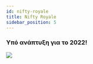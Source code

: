```yaml
---
id: nifty-royale
title: Nifty Royale
sidebar_position: 5
---
```


### Υπό ανάπτυξη για το 2022!

![](/img/niftyroyale_v01.png)
